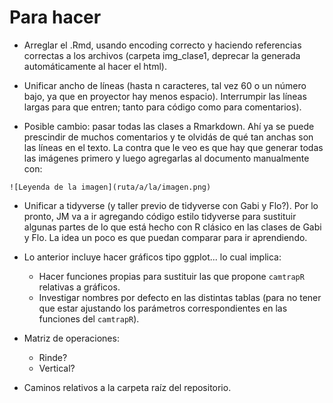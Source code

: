 Para hacer
==========

- Arreglar el .Rmd, usando encoding correcto y haciendo referencias correctas a los archivos (carpeta img_clase1, deprecar la generada automáticamente al hacer el html).

- Unificar ancho de líneas (hasta n caracteres, tal vez 60 o un número bajo, ya que en proyector hay menos espacio). Interrumpir las líneas largas para que entren; tanto para código como para comentarios).

- Posible cambio: pasar todas las clases a Rmarkdown. Ahí ya se puede prescindir de muchos comentarios y te olvidás de qué tan anchas son las líneas en el texto. La contra que le veo es que hay que generar todas las imágenes primero y luego agregarlas al documento manualmente con:

```
![Leyenda de la imagen](ruta/a/la/imagen.png)
```

- Unificar a tidyverse (y taller previo de tidyverse con Gabi y Flo?). Por lo pronto, JM va a ir agregando código estilo tidyverse para sustituir algunas partes de lo que está hecho con R clásico en las clases de Gabi y Flo. La idea un poco es que puedan comparar para ir aprendiendo.

- Lo anterior incluye hacer gráficos tipo ggplot... lo cual implica:
    + Hacer funciones propias para sustituir las que propone `camtrapR` relativas a gráficos.
    + Investigar nombres por defecto en las distintas tablas (para no tener que estar ajustando los parámetros correspondientes en las funciones del `camtrapR`).
    
- Matriz de operaciones:
  + Rinde?
  + Vertical?
  
- Caminos relativos a la carpeta raíz del repositorio.

